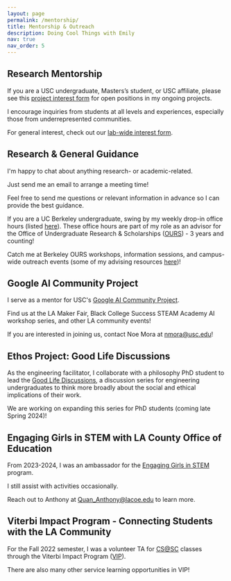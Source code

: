 ```yaml
---
layout: page
permalink: /mentorship/
title: Mentorship & Outreach
description: Doing Cool Things with Emily
nav: true
nav_order: 5
---
```


## Research Mentorship

If you are a USC undergraduate, Masters’s student, or USC affiliate, please see this [project interest form](https://forms.gle/FQEM4d3LvAEPBmC79) for open positions in my ongoing projects. 

I encourage inquiries from students at all levels and experiences, especially those from underrepresented communities.

For general interest, check out our [lab-wide interest form](https://forms.gle/4dnhu7xtMZLJQHrE6). 

## Research & General Guidance

I'm happy to chat about anything research- or academic-related. 

Just send me an email to arrange a meeting time!

Feel free to send me questions or relevant information in advance so I can provide the best guidance. 

If you are a UC Berkeley undergraduate, swing by my weekly drop-in office hours (listed [here](https://research.berkeley.edu/ours-peer-advisors/)). These office hours are part of my role as an advisor for the Office of Undergraduate Research & Scholarships ([OURS](https://research.berkeley.edu/)) - 3 years and counting! 

Catch me at Berkeley OURS workshops, information sessions, and campus-wide outreach events (some of my advising resources [here](https://eemokey.github.io/blog/tag/undergrad/))!


## Google AI Community Project 

I serve as a mentor for USC's [Google AI Community Project](https://sites.google.com/usc.edu/aicommunityproject/what-is-artificial-intelligence?authuser=0). 

Find us at the LA Maker Fair, Black College Success STEAM Academy AI workshop series, and other LA community events! 

If you are interested in joining us, contact Noe Mora at nmora@usc.edu!


## Ethos Project: Good Life Discussions

As the engineering facilitator, I collaborate with a philosophy PhD student to lead the [Good Life Discussions](https://stem-ed.usc.edu/our-research/eerp/ethos-project/), a discussion series for engineering undergraduates to think more broadly about the social and ethical implications of their work. 

We are working on expanding this series for PhD students (coming late Spring 2024)!  

## Engaging Girls in STEM with LA County Office of Education

From 2023-2024, I was an ambassador for the [Engaging Girls in STEM](https://www.engaginggirlsinstem.com/) program. 

I still assist with activities occasionally. 

Reach out to Anthony at Quan_Anthony@lacoe.edu to learn more.

## Viterbi Impact Program - Connecting Students with the LA Community

For the Fall 2022 semester, I was a volunteer TA for [CS@SC](https://summercamp.usc.edu/) classes through the Viterbi Impact Program ([VIP](https://viterbiundergrad.usc.edu/involvement/viterbi-impact/)). 

There are also many other service learning opportunities in VIP!